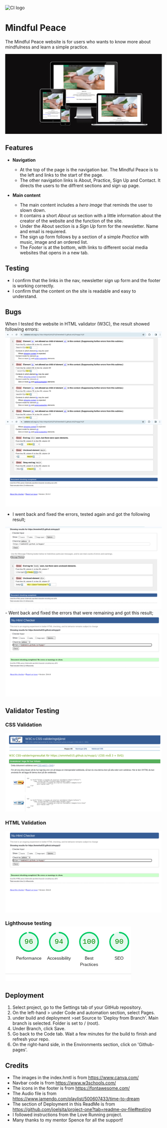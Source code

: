 ![CI logo](https://codeinstitute.s3.amazonaws.com/fullstack/ci_logo_small.png)

# Mindful Peace

The Mindful Peace website is for users who wants to know more about mindfulness and learn a simple practice. 

<img src="./assets/images/responsive.png">

## Features
- **Navigation**
    - At the top of the page is the navigation bar. The Mindful Peace is to the left and links to the start of the page. 
    - The other navigation links is About, Practice, Sign Up and Contact. It directs the users to the diffrent sections and sign up page.  
        
- **Main content**
    - The main content includes a _hero image_ that reminds the user to slown down.
    - It contains a short _About us_ section with a little information about the creator of the website and the function of the site. 
    - Under the About section is a _Sign Up_ form for the newsletter. Name and email is requiered.
    - The sign up form follows by a section of a simple _Practice_ with music, image and an ordered list. 
    - The _Footer_ is at the bottom, with links to different social media websites that opens in a new tab. 
## Testing
- I confirm that the links in the nav, newsletter sign up form and the footer is working correctly. 
- I confirm that the content on the site is readable and easy to understand.  

## Bugs 
When I tested the website in HTML validator (W3C), the result showed following errors:
<img src="./assets/images/html-error-1.png">
<img src="./assets/images/html-error-2.png">
 - I went back and fixed the errors, tested again and got the following result;
<img src="./assets/images/hmtl-error-second.png">
- Went back and fixed the errors that were remaining and got this result;
<img src="./assets/images/hmtl-clear.png">

## Validator Testing
 ### CSS Validation
 <img src="assets/images/css-validation.png">

 ### HTML Validation
 <img src="./assets/images/hmtl-clear.png">

 ### Lighthouse testing <img src="./assets/images/lighthouse.png"/>

## Deployment
1. Select project, go to the Settings tab of your GitHub repository.
2. On the left-hand > under Code and automation section, select Pages.
3. under build and deployment >set Source to 'Deploy from Branch'. Main branch is selected. Folder is set to / (root).
4. Under Branch, click Save.
5. Go back to the Code tab. Wait a few minutes for the build to finish and refresh your repo.
6. On the right-hand side, in the Environments section, click on 'Github-pages'.

## Credits
- The images in the index.hmtl is from https://www.canva.com/
- Navbar code is from https://www.w3schools.com/
- The icons in the footer is from https://fontawesome.com/ 
- The Audio file is from https://www.jamendo.com/playlist/500607433/time-to-dream 
- The section of Deployment in this ReadMe is from https://github.com/joelsita/project-one?tab=readme-ov-file#testing  
- I followed instructions from the Love Running project.
- Many thanks to my mentor Spence for all the support!